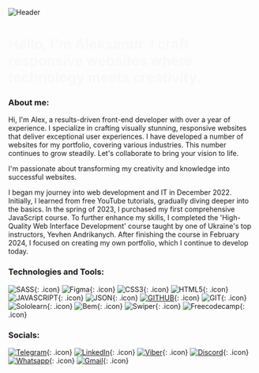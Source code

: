 ![Header](https://github.com/GrandPapaDi/GrandPapaDi/blob/main/assets/matrix-cut.gif)

# <span style="display: inline-block; animation: fadeIn 2s;">Hello, I'm Aleksandr. I craft responsive websites where technology meets creativity.</span>

<style>
  @keyframes fadeIn {
    0% { opacity: 0; }
    100% { opacity: 1; }
  }

  .icon:hover {
    transform: scale(1.1);
    transition: transform 0.3s ease-in-out;
  }
</style>

### About me:

Hi, I'm Alex, a results-driven front-end developer with over a year of experience. I specialize in crafting visually stunning, responsive websites that deliver exceptional user experiences. I have developed a number of websites for my portfolio, covering various industries. This number continues to grow steadily. Let's collaborate to bring your vision to life.

I'm passionate about transforming my creativity and knowledge into successful websites.

I began my journey into web development and IT in December 2022. Initially, I learned from free YouTube tutorials, gradually diving deeper into the basics. In the spring of 2023, I purchased my first comprehensive JavaScript course. To further enhance my skills, I completed the 'High-Quality Web Interface Development' course taught by one of Ukraine's top instructors, Yevhen Andrikanych. After finishing the course in February 2024, I focused on creating my own portfolio, which I continue to develop today.

### Technologies and Tools:

![SASS](https://img.shields.io/badge/SCSS-000?style=for-the-badge&logo=sass&logoColor=CC6699){: .icon}
![Figma](https://img.shields.io/badge/figma-000000?style=for-the-badge&logo=figma&logoColor=#F24E1E){: .icon}
![CSS3](https://img.shields.io/badge/CSS3-000?style=for-the-badge&logo=css3&logoColor=1572B6){: .icon}
![HTML5](https://img.shields.io/badge/HTML5-000?style=for-the-badge&logo=html5&logoColor=E34F26){: .icon}
![JAVASCRIPT](https://img.shields.io/badge/JavaScript-000?style=for-the-badge&logo=javascript&logoColor=F7DF1E){: .icon}
![JSON](https://img.shields.io/badge/json-000?style=for-the-badge&logo=json&logoColor=white){: .icon}
[![GITHUB](https://img.shields.io/badge/GitHub-100000?style=for-the-badge&logo=github&logoColor=white)](https://github.com/GrandPapaDi?tab=overview&from=2024-08-01&to=2024-08-31){: .icon}
![GIT](https://img.shields.io/badge/Git-100000?style=for-the-badge&logo=git&logoColor=F05032){: .icon}
![Sololearn](https://img.shields.io/badge/-Sololearn-000?style=for-the-badge&logo=Sololearn&logoColor=white){: .icon}
![Bem](https://img.shields.io/badge/-bem-000?style=for-the-badge&logo=bem&logoColor=white){: .icon}
![Swiper](https://img.shields.io/badge/-Swiper-000?style=for-the-badge&logo=swiper&logoColor=6332F6){: .icon}
![Freecodecamp](https://img.shields.io/badge/-freecodecamp-0A0A23?style=for-the-badge&logo=freecodecamp&logoColor=white){: .icon}

### Socials:

[![Telegram](https://img.shields.io/badge/-Telegram-090909?style=for-the-badge&logo=telegram&logoColor=27A0D9)](https://t.me/grandpappadi){: .icon}
[![LinkedIn](https://img.shields.io/badge/-LinkedIn-090909?style=for-the-badge&logo=linkedin&logoColor=007BB6)](https://www.linkedin.com/in/oleksandr-grymut-a34294272/){: .icon}
[![Viber](https://img.shields.io/badge/viber-000000?style=for-the-badge&logo=viber&logoColor=7360F2)](viber://add?number=380995216128){: .icon}
[![Discord](https://img.shields.io/badge/discord-000?style=for-the-badge&logo=discord&logoColor=5865F2)](https://discord.com/users/grand_pappa_disashko){: .icon}
[![Whatsapp](https://img.shields.io/badge/whatsapp-000?style=for-the-badge&logo=whatsapp&logoColor=25D366)](https://wa.me/+491627651680){: .icon}
[![Gmail](https://img.shields.io/badge/gmail-000?style=for-the-badge&logo=gmail&logoColor=F05032)](mailto:veradocx@gmail.com){: .icon}
